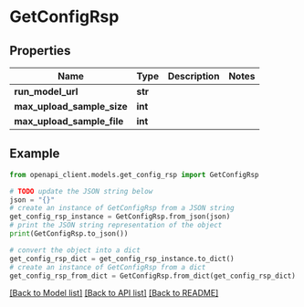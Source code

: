 # GetConfigRsp


## Properties

Name | Type | Description | Notes
------------ | ------------- | ------------- | -------------
**run_model_url** | **str** |  | 
**max_upload_sample_size** | **int** |  | 
**max_upload_sample_file** | **int** |  | 

## Example

```python
from openapi_client.models.get_config_rsp import GetConfigRsp

# TODO update the JSON string below
json = "{}"
# create an instance of GetConfigRsp from a JSON string
get_config_rsp_instance = GetConfigRsp.from_json(json)
# print the JSON string representation of the object
print(GetConfigRsp.to_json())

# convert the object into a dict
get_config_rsp_dict = get_config_rsp_instance.to_dict()
# create an instance of GetConfigRsp from a dict
get_config_rsp_from_dict = GetConfigRsp.from_dict(get_config_rsp_dict)
```
[[Back to Model list]](../README.md#documentation-for-models) [[Back to API list]](../README.md#documentation-for-api-endpoints) [[Back to README]](../README.md)


